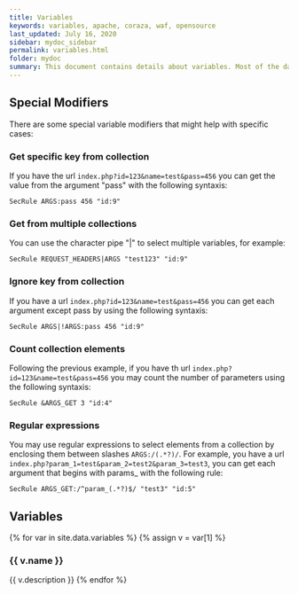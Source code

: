 ```yaml
---
title: Variables
keywords: variables, apache, coraza, waf, opensource
last_updated: July 16, 2020
sidebar: mydoc_sidebar
permalink: variables.html
folder: mydoc
summary: This document contains details about variables. Most of the data was copied from the ModSecurity WIKI
---
```


## Special Modifiers
There are some special variable modifiers that might help with specific cases:


### Get specific key from collection
If you have the url ``index.php?id=123&name=test&pass=456`` you can get the value from the argument "pass" with the following syntaxis:
```
SecRule ARGS:pass 456 "id:9"
```

### Get from multiple collections
You can use the character pipe "|" to select multiple variables, for example:
```
SecRule REQUEST_HEADERS|ARGS "test123" "id:9"
```

### Ignore key from collection

If you have a url ``index.php?id=123&name=test&pass=456`` you can get each argument except pass by using the following syntaxis:
```
SecRule ARGS|!ARGS:pass 456 "id:9"
```

### Count collection elements
Following the previous example, if you have th url ``index.php?id=123&name=test&pass=456`` you may count the number of parameters using the following syntaxis:
```
SecRule &ARGS_GET 3 "id:4"
```

### Regular expressions
You may use regular expressions to select elements from a collection by enclosing them between slashes ``ARGS:/(.*?)/``. For example, you have a url ``index.php?param_1=test&param_2=test2&param_3=test3``, you can get each argument that begins with params_ with the following rule:

```
SecRule ARGS_GET:/^param_(.*?)$/ "test3" "id:5"
```

## Variables

{% for var in site.data.variables %}
{% assign v = var[1] %}
### {{ v.name }}

{{ v.description }}
{% endfor %}